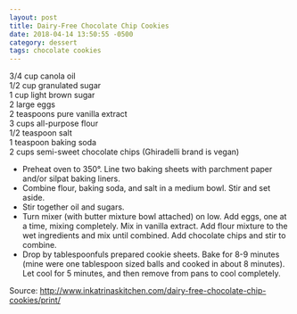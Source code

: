 ```yaml
---
layout: post
title: Dairy-Free Chocolate Chip Cookies
date: 2018-04-14 13:50:55 -0500
category: dessert
tags: chocolate cookies
---
```

3/4 cup canola oil  
1/2 cup granulated sugar  
1 cup light brown sugar  
2 large eggs  
2 teaspoons pure vanilla extract  
3 cups all-purpose flour  
1/2 teaspoon salt  
1 teaspoon baking soda  
2 cups semi-sweet chocolate chips (Ghiradelli brand is vegan)  
  
* Preheat oven to 350°. Line two baking sheets with parchment paper and/or silpat baking liners.
* Combine flour, baking soda, and salt in a medium bowl. Stir and set aside.
* Stir together oil and sugars.
* Turn mixer (with butter mixture bowl attached) on low. Add eggs, one at a time, mixing completely. Mix in vanilla extract. Add flour mixture to the wet ingredients and mix until combined. Add chocolate chips and stir to combine.
* Drop by tablespoonfuls prepared cookie sheets. Bake for 8-9 minutes (mine were one tablespoon sized balls and cooked in about 8 minutes). Let cool for 5 minutes, and then remove from pans to cool completely.

Source: <http://www.inkatrinaskitchen.com/dairy-free-chocolate-chip-cookies/print/>
